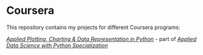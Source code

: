 # Coursera

This repository contains my projects for different Coursera programs:

[*Applied Plotting, Charting & Data Representation in Python*](https://www.coursera.org/learn/python-plotting?specialization=data-science-python) - 
part of [*Applied Data Science with Python Specialization*](https://www.coursera.org/specializations/data-science-python)
